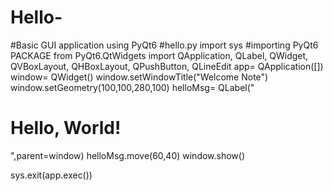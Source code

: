 # Hello-
#Basic GUI application using PyQt6
#hello.py
import sys
#importing PyQt6 PACKAGE
from PyQt6.QtWidgets import QApplication, QLabel, QWidget, QVBoxLayout, QHBoxLayout, QPushButton, QLineEdit
app= QApplication([])
window= QWidget()
window.setWindowTitle("Welcome Note")
window.setGeometry(100,100,280,100)
helloMsg= QLabel("<h1>Hello, World!</h1>",parent=window)
helloMsg.move(60,40)
window.show()

sys.exit(app.exec())


